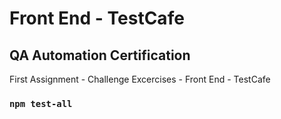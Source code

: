 # Front End - TestCafe

## QA Automation Certification

First Assignment - Challenge Excercises - Front End - TestCafe

### `npm test-all`
